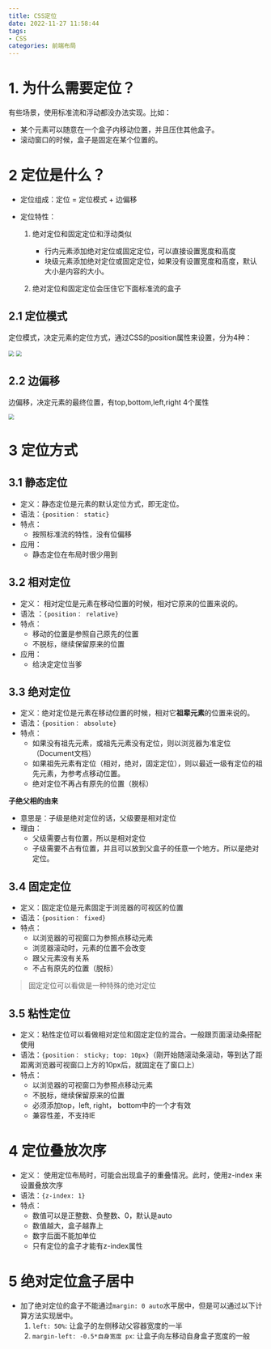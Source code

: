 ```yaml
---
title: CSS定位
date: 2022-11-27 11:58:44
tags:
- CSS
categories: 前端布局
---
```


# 1. 为什么需要定位？

有些场景，使用标准流和浮动都没办法实现。比如：

- 某个元素可以随意在一个盒子内移动位置，并且压住其他盒子。
- 滚动窗口的时候，盒子是固定在某个位置的。

# 2 定位是什么？

- 定位组成：定位 = 定位模式 + 边偏移

- 定位特性：

  1. 绝对定位和固定定位和浮动类似
     - 行内元素添加绝对定位或固定定位，可以直接设置宽度和高度
     - 块级元素添加绝对定位或固定定位，如果没有设置宽度和高度，默认大小是内容的大小。

  2. 绝对定位和固定定位会压住它下面标准流的盒子

## 2.1 定位模式

定位模式，决定元素的定位方式，通过CSS的position属性来设置，分为4种：

<img src="https://panyuro.oss-cn-beijing.aliyuncs.com/20221127143043.png" style="zoom:70%;" />

<img src="https://panyuro.oss-cn-beijing.aliyuncs.com/20221127175619.png" style="zoom:70%;" />

## 2.2 边偏移

边偏移，决定元素的最终位置，有top,bottom,left,right 4个属性

<img src="https://panyuro.oss-cn-beijing.aliyuncs.com/20221127143307.png" style="zoom:70%;" />

# 3 定位方式

 ## 3.1 静态定位

- 定义：静态定位是元素的默认定位方式，即无定位。
- 语法：`{position： static}`
- 特点：
  - 按照标准流的特性，没有位偏移
- 应用：
  - 静态定位在布局时很少用到

## 3.2 相对定位

- 定义： 相对定位是元素在移动位置的时候，相对它原来的位置来说的。
- 语法 ：`{position： relative}`
- 特点：
  - 移动的位置是参照自己原先的位置
  - 不脱标，继续保留原来的位置
- 应用：
  - 给决定定位当爹

## 3.3 绝对定位

- 定义：绝对定位是元素在移动位置的时候，相对它**祖辈元素**的位置来说的。
- 语法：`{position： absolute}`
- 特点：
  - 如果没有祖先元素，或祖先元素没有定位，则以浏览器为准定位（Document文档）
  - 如果祖先元素有定位（相对，绝对，固定定位），则以最近一级有定位的祖先元素，为参考点移动位置。
  - 绝对定位不再占有原先的位置（脱标）

**子绝父相的由来**

- 意思是：子级是绝对定位的话，父级要是相对定位
- 理由：
  - 父级需要占有位置，所以是相对定位
  - 子级需要不占有位置，并且可以放到父盒子的任意一个地方。所以是绝对定位。

## 3.4 固定定位

- 定义：固定定位是元素固定于浏览器的可视区的位置
- 语法：`{position： fixed}`
- 特点：
  - 以浏览器的可视窗口为参照点移动元素
  - 浏览器滚动时，元素的位置不会改变
  - 跟父元素没有关系
  - 不占有原先的位置（脱标）

> 固定定位可以看做是一种特殊的绝对定位

## 3.5 粘性定位

- 定义：粘性定位可以看做相对定位和固定定位的混合。一般跟页面滚动条搭配使用
- 语法：`{position： sticky; top: 10px}`（刚开始随滚动条滚动，等到达了距距离浏览器可视窗口上方的10px后，就固定在了窗口上）
- 特点：
  - 以浏览器的可视窗口为参照点移动元素
  - 不脱标，继续保留原来的位置
  - 必须添加top，left,  right， bottom中的一个才有效
  - 兼容性差，不支持IE

# 4 定位叠放次序

- 定义： 使用定位布局时，可能会出现盒子的重叠情况。此时，使用z-index 来设置叠放次序
- 语法：`{z-index: 1}`
- 特点：
  - 数值可以是正整数、负整数、0，默认是auto
  - 数值越大，盒子越靠上
  - 数字后面不能加单位
  - 只有定位的盒子才能有z-index属性

# 5 绝对定位盒子居中

- 加了绝对定位的盒子不能通过`margin: 0 auto`水平居中，但是可以通过以下计算方法实现居中。
  1.  `left: 50%`: 让盒子的左侧移动父容器宽度的一半
  2.  `margin-left: -0.5*自身宽度 px`: 让盒子向左移动自身盒子宽度的一般